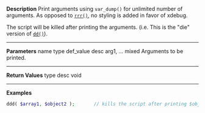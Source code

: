 **Description**
Print arguments using `var_dump()` for unlimited number of arguments. As opposed to [`rrr()`](#rrr), no styling is added in favor of xdebug.

The script will be killed after printing the arguments. (i.e. This is the "die" version of [`dd()`](#dd)).

--------
**Parameters**
name	type	def_value	desc
arg1, ...	mixed		Arguments to be printed.

--------
**Return Values**
type	desc
void

--------
**Examples**

```php
ddd( $array1, $object2 );		// kills the script after printing $object2
```
